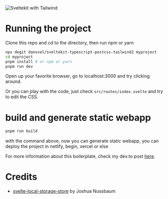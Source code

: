 ![Sveltekit with Tailwind](https://dev-to-uploads.s3.amazonaws.com/i/jvi8p68ke4kkiv715iby.png)

# Running the project

Clone this repo and cd to the directory, then run npm or yarn

```bash
npx degit dansvel/sveltekit-typescript-postcss-tailwind2 myproject
cd myproject
pnpm install # or npm or yarn
pnpm run dev
```

Open up your favorite browser, go to localhost:3000 and try clicking around.

Or you can play with the code, just check `src/routes/index.svelte` and try to edit the CSS.

# build and generate static webapp

```bash
pnpm run build
```

with the command above, now you can generate static webapp, you can deploy the project in netlify, begin, vercel or else

For more information about this boilerplate, check my dev.to post [here](https://dev.to/dansvel/sveltekit-svelte-next-with-tailwind-2-4dnn).

# Credits

 - [svelte-local-storage-store](https://github.com/joshnuss/svelte-local-storage-store) by Joshua Nussbaum
